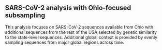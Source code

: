 ## SARS-CoV-2 analysis with Ohio-focused subsampling
This analysis focuses on SARS-CoV-2 sequences available from Ohio with additional sequences from the rest of the USA selected by genetic similarity to the state-level sequences. Additional global context is provided by evenly sampling sequences from major global regions across time.
